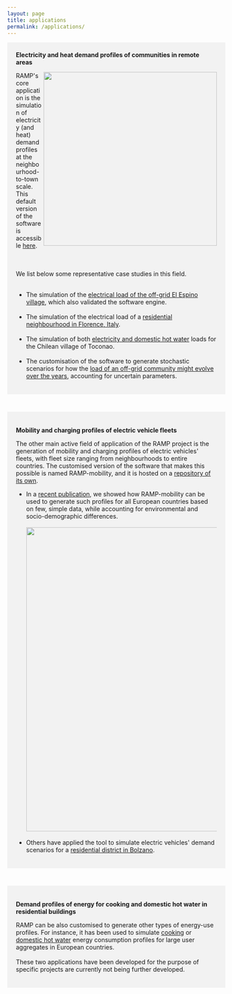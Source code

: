 ```yaml
---
layout: page
title: applications
permalink: /applications/
---
```


<div style="background-color: #F2F2F2; text-align:left; vertical-align: middle; padding:20px 20px;" width="350">
<h style="color: "><b>Electricity and heat demand profiles of communities in remote areas</b>

<p><img src="/assets/ramp_cloud.gif" width="400" align="right" class="pad-top-left"/></p>


RAMP's core application is the simulation of electricity (and heat) demand profiles at the neighbourhood-to-town scale. This default version of the software is accessible <a href="https://github.com/RAMP-project/RAMP">here</a>.

<br><br>
We list below some representative case studies in this field.
<br><br>


<ul>
  <li>The simulation of the <a href="https://doi.org/10.1016/j.energy.2019.04.097">electrical load of the off-grid El Espino village</a>, which also validated the software engine.</li>
  <br>
  <li>The simulation of the electrical load of a <a href="https://doi.org/10.1016/j.segan.2023.101043">residential neighbourhood in Florence, Italy</a>.</li>
  <br>
  <li>The simulation of both <a href="https://doi.org/10.3390/app10217445">electricity and domestic hot water</a> loads for the Chilean village of Toconao.</li>
  <br>
  <li>The customisation of the software to generate stochastic scenarios for how the <a href="https://doi.org/10.1016/j.esd.2020.07.002">load of an off-grid community might evolve over the years</a>, accounting for uncertain parameters.</li>
  
</ul>
</h>
</div>
<div style="background-color: ; text-align:left; vertical-align: middle; padding:20px 20px;" width="350"></div>

<div style="background-color: #F2F2F2; text-align:left; vertical-align: middle; padding:20px 20px;" width="350">

<p><b>Mobility and charging profiles of electric vehicle fleets</b></p>

<p>The other main active field of application of the RAMP project is the generation of mobility and charging profiles of electric vehicles' fleets, with fleet size ranging from neighbourhoods to entire countries. The customised version of the software that makes this possible is named RAMP-mobility, and it is hosted on a <a href="https://github.com/RAMP-project/RAMP-mobility">repository of its own</a>.
<br>
<ul>
  <li> In a <a href="https://doi.org/10.1016/j.apenergy.2022.118676">recent publication</a>, we showed how RAMP-mobility can be used to generate such profiles for all European countries based on few, simple data, while accounting for environmental and socio-demographic differences.</li>
  <br>
  <img src="/assets/vehicles.gif" width="700" align="center"/>
  <br><br>
  
  <li> Others have applied the tool to simulate electric vehicles' demand scenarios for a <a href="https://doi.org/10.3390/en14082326">residential district in Bolzano</a>.</li>
</ul>
</p>

</div>

<div style="background-color: ; text-align:left; vertical-align: middle; padding:20px 20px;" width="350"></div>

<div style="background-color: #F2F2F2; text-align:left; vertical-align: middle; padding:20px 20px;" width="350">
<p><b>Demand profiles of energy for cooking and domestic hot water in residential buildings</b></p>

RAMP can be also customised to generate other types of energy-use profiles. For instance, it has been used to simulate <a href="https://sentinel.energy/wp-content/uploads/2021/03/D4.2-EC.pdf">cooking</a> or <a href="https://re.public.polimi.it/retrieve/e0c31c0f-a7b8-4599-e053-1705fe0aef77/ECOS2020-lombardi_quoilin_colombo-flexibility%20of%20smart%20p2h%20vpps.pdf">domestic hot water</a> energy consumption profiles for large user aggregates in European countries. 
<br><br>
These two applications have been developed for the purpose of specific projects are currently not being further developed.